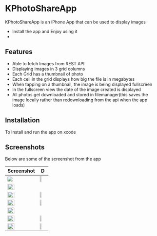 # KPhotoShareApp

KPhotoShareApp is an iPhone App that can be used to display images

- Install the app and Enjoy using it
- 
## Features

- Able to fetch Images from REST API
- Displaying images in 3 grid columns
- Each Grid has a thumbnail of photo
- Each cell in the grid displays how big the file is in megabytes
- When tapping on a thumbnail, the image is being displayed fullscreen
- In the fullscreen view the date of the image created is displayed
- All photos get downloaded and stored in filemanager(this saves the image locally rather than redownloading from the api when the app loads) 

## Installation
To Install and run the app on xcode

## Screenshots
Below are some of the screenshot from the app

| Screenshot | D |
| ------ | ------ |
| <img src="https://user-images.githubusercontent.com/91916741/188209465-e908ce89-256d-40c8-84d7-98572492de71.png">|<img src="https://user-images.githubusercontent.com/91916741/188200119-51d16e64-1df7-49c5-83b1-320c2be42b7a.png" width="50%" />|
|  <img src="https://user-images.githubusercontent.com/91916741/188200121-830d0c90-8981-4f08-b19c-b50e9d195299.png" width="50%" /> |
|<img src="https://user-images.githubusercontent.com/91916741/188200126-5fded7ff-1b98-45de-bfc8-8ec0436f8912.png" width="50%" />|<img src="https://user-images.githubusercontent.com/91916741/188200128-1cfd9f18-287a-478a-a449-f0738230ea8e.png" width="50%" />|
|<img src="https://user-images.githubusercontent.com/91916741/188200135-b8ef3d92-6bdc-45a4-afdc-9f9bc05cdeb8.png" width="50%" />|<img src="https://user-images.githubusercontent.com/91916741/188200147-1404a74e-1353-472a-ab1e-6c9ca470ca21.png" width="50%" />| 
|<img src="https://user-images.githubusercontent.com/91916741/188200154-88e78e6a-8a0f-402c-b5c1-54cf7ec38e6b.png" width="50%" />||
| <img src="https://user-images.githubusercontent.com/91916741/188200158-8e9078df-85e8-4e7f-ad3a-a92329eed8a6.png" width="50%" /> | <img src="https://user-images.githubusercontent.com/91916741/188200048-1964120b-6e51-40a9-bae5-e67c6f443574.png" width="50%" /> |
| <img src="https://user-images.githubusercontent.com/91916741/188200079-52d8a062-c978-4fdf-9a14-9bebc8668aaa.png" width="50%" /> | <img src="https://user-images.githubusercontent.com/91916741/188200089-45b16a95-6230-4a83-9337-3b774da0ca91.png" width="50%" /> |


